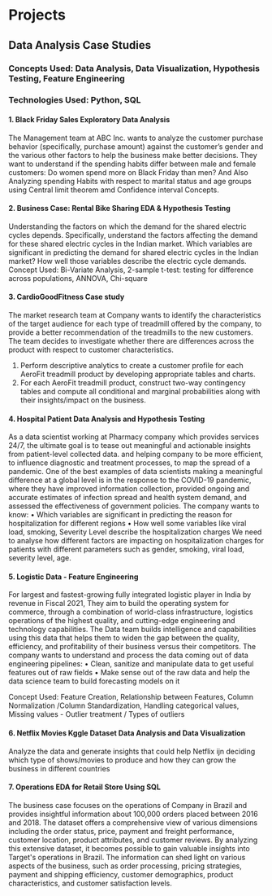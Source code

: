 # Projects

## Data Analysis Case Studies
### Concepts Used: Data Analysis, Data Visualization, Hypothesis Testing, Feature Engineering
### Technologies Used: Python, SQL
#### 1. Black Friday Sales Exploratory Data Analysis

The Management team at ABC Inc. wants to analyze the customer purchase behavior (specifically, purchase amount) against the customer’s gender and the various other factors to help the business make better decisions. They want to understand if the spending habits differ between male and female customers: Do women spend more on Black Friday than men? And Also Analyzing spending Habits with respect to marital status and age groups using Central limit theorem amd Confidence interval Concepts.

#### 2. Business Case: Rental Bike Sharing EDA & Hypothesis Testing

Understanding the factors on which the demand for the shared electric cycles depends. Specifically, understand the factors affecting the demand for these shared electric cycles in the Indian market. Which variables are significant in predicting the demand for shared electric cycles in the Indian market? How well those variables describe the electric cycle demands.
Concept Used: Bi-Variate Analysis, 2-sample t-test: testing for difference across populations, ANNOVA, Chi-square

#### 3. CardioGoodFitness Case study

The market research team at Company wants to identify the characteristics of the target audience for each type of treadmill offered by the company, to provide a better recommendation of the treadmills to the new customers. The team decides to investigate whether there are differences across the product with respect to customer characteristics.
1. Perform descriptive analytics to create a customer profile for each AeroFit treadmill product by developing appropriate tables and charts.
2. For each AeroFit treadmill product, construct two-way contingency tables and compute all conditional and marginal probabilities along with their insights/impact on the business.

#### 4. Hospital Patient Data Analysis and Hypothesis Testing

As a data scientist working at Pharmacy company which provides services 24/7, the ultimate goal is to tease out meaningful and actionable insights from patient-level collected data. and helping company to be more efficient, to influence diagnostic and treatment processes, to map the spread of a pandemic. One of the best examples of data scientists making a meaningful difference at a global level is in the response to the COVID-19 pandemic, where they have improved information collection, provided ongoing and accurate estimates of infection spread and health system demand, and assessed the effectiveness of government policies. The company wants to know: • Which variables are significant in predicting the reason for hospitalization for different regions • How well some variables like viral load, smoking, Severity Level describe the hospitalization charges We need to analyse how different factors are impacting on hospitalization charges for patients with different parameters such as gender, smoking, viral load, severity level, age.

#### 5. Logistic Data - Feature Engineering

For largest and fastest-growing fully integrated logistic player in India by revenue in Fiscal 2021, They aim to build the operating system for commerce, through a combination of world-class infrastructure, logistics operations of the highest quality, and cutting-edge engineering and technology capabilities.
The Data team builds intelligence and capabilities using this data that helps them to widen the gap between the quality, efficiency, and profitability of their business versus their competitors.
The company wants to understand and process the data coming out of data engineering pipelines:
• Clean, sanitize and manipulate data to get useful features out of raw fields
• Make sense out of the raw data and help the data science team to build forecasting models on it

Concept Used:
  Feature Creation, Relationship between Features, Column Normalization /Column Standardization, Handling categorical values, Missing values - Outlier treatment / Types of outliers

#### 6. Netflix Movies Kggle Dataset Data Analysis and Data Visualization

Analyze the data and generate insights that could help Netflix ijn deciding which type of shows/movies to produce and how they can grow the business in different countries

#### 7. Operations EDA for Retail Store Using SQL

The business case focuses on the operations of Company in Brazil and provides insightful information about 100,000 orders placed between 2016 and 2018. The dataset offers a comprehensive view of various dimensions including the order status, price, payment and freight performance, customer location, product attributes, and customer reviews. By analyzing this extensive dataset, it becomes possible to gain valuable insights into Target's operations in Brazil. The information can shed light on various aspects of the business, such as order processing, pricing strategies, payment and shipping efficiency, customer demographics, product characteristics, and customer satisfaction levels.
